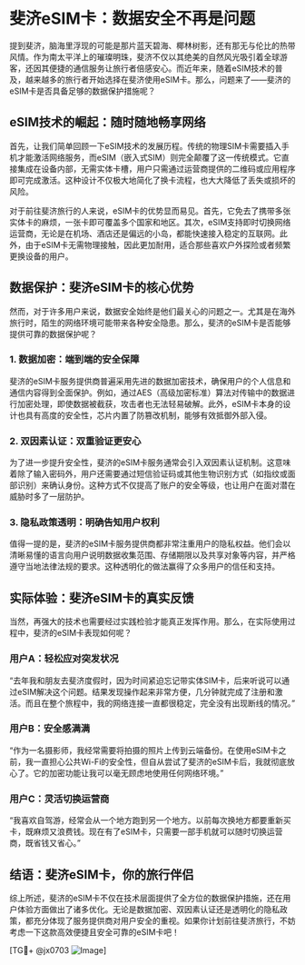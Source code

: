 # 斐济eSIM卡：数据安全不再是问题

提到斐济，脑海里浮现的可能是那片蓝天碧海、椰林树影，还有那无与伦比的热带风情。作为南太平洋上的璀璨明珠，斐济不仅以其绝美的自然风光吸引着全球游客，还因其便捷的通信服务让旅行者倍感安心。而近年来，随着eSIM技术的普及，越来越多的旅行者开始选择在斐济使用eSIM卡。那么，问题来了——斐济的eSIM卡是否具备足够的数据保护措施呢？

## eSIM技术的崛起：随时随地畅享网络

首先，让我们简单回顾一下eSIM技术的发展历程。传统的物理SIM卡需要插入手机才能激活网络服务，而eSIM（嵌入式SIM）则完全颠覆了这一传统模式。它直接集成在设备内部，无需实体卡槽，用户只需通过运营商提供的二维码或应用程序即可完成激活。这种设计不仅极大地简化了换卡流程，也大大降低了丢失或损坏的风险。

对于前往斐济旅行的人来说，eSIM卡的优势显而易见。首先，它免去了携带多张实体卡的麻烦，一张卡即可覆盖多个国家和地区。其次，eSIM支持即时切换网络运营商，无论是在机场、酒店还是偏远的小岛，都能快速接入稳定的互联网。此外，由于eSIM卡无需物理接触，因此更加耐用，适合那些喜欢户外探险或者频繁更换设备的用户。

## 数据保护：斐济eSIM卡的核心优势

然而，对于许多用户来说，数据安全始终是他们最关心的问题之一。尤其是在海外旅行时，陌生的网络环境可能带来各种安全隐患。那么，斐济的eSIM卡是否能够提供可靠的数据保护呢？

### 1. 数据加密：端到端的安全保障

斐济的eSIM卡服务提供商普遍采用先进的数据加密技术，确保用户的个人信息和通信内容得到全面保护。例如，通过AES（高级加密标准）算法对传输中的数据进行加密处理，即使数据被截获，攻击者也无法轻易破解。此外，eSIM卡本身的设计也具有高度的安全性，芯片内置了防篡改机制，能够有效抵御外部入侵。

### 2. 双因素认证：双重验证更安心

为了进一步提升安全性，斐济的eSIM卡服务通常会引入双因素认证机制。这意味着除了输入密码外，用户还需要通过短信验证码或其他生物识别方式（如指纹或面部识别）来确认身份。这种方式不仅提高了账户的安全等级，也让用户在面对潜在威胁时多了一层防护。

### 3. 隐私政策透明：明确告知用户权利

值得一提的是，斐济的eSIM卡服务提供商都非常注重用户的隐私权益。他们会以清晰易懂的语言向用户说明数据收集范围、存储期限以及共享对象等内容，并严格遵守当地法律法规的要求。这种透明化的做法赢得了众多用户的信任和支持。

## 实际体验：斐济eSIM卡的真实反馈

当然，再强大的技术也需要经过实践检验才能真正发挥作用。那么，在实际使用过程中，斐济的eSIM卡表现如何呢？

### 用户A：轻松应对突发状况

“去年我和朋友去斐济度假时，因为时间紧迫忘记带实体SIM卡，后来听说可以通过eSIM解决这个问题。结果发现操作起来非常方便，几分钟就完成了注册和激活。而且在整个旅程中，我的网络连接一直都很稳定，完全没有出现断线的情况。”

### 用户B：安全感满满

“作为一名摄影师，我经常需要将拍摄的照片上传到云端备份。在使用eSIM卡之前，我一直担心公共Wi-Fi的安全性，但自从尝试了斐济的eSIM卡后，我就彻底放心了。它的加密功能让我可以毫无顾虑地使用任何网络环境。”

### 用户C：灵活切换运营商

“我喜欢自驾游，经常会从一个地方跑到另一个地方。以前每次换地方都要重新买卡，既麻烦又浪费钱。现在有了eSIM卡，只需要一部手机就可以随时切换运营商，既省钱又省心。”

## 结语：斐济eSIM卡，你的旅行伴侣

综上所述，斐济的eSIM卡不仅在技术层面提供了全方位的数据保护措施，还在用户体验方面做出了诸多优化。无论是数据加密、双因素认证还是透明化的隐私政策，都充分体现了服务提供商对用户安全的重视。如果你计划前往斐济旅行，不妨考虑一下这款高效便捷且安全可靠的eSIM卡吧！

[TG💪+ @jx0703 ![Image](https://github.com/user-attachments/assets/dbca1d08-cadb-493c-b0ec-ad6f7a83f270)]